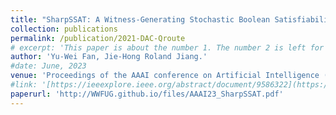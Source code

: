 ```yaml
---
title: "SharpSSAT: A Witness-Generating Stochastic Boolean Satisfiability Solver"
collection: publications
permalink: /publication/2021-DAC-Qroute
# excerpt: 'This paper is about the number 1. The number 2 is left for future work.'
author: 'Yu-Wei Fan, Jie-Hong Roland Jiang.'
#date: June, 2023
venue: 'Proceedings of the AAAI conference on Artificial Intelligence (AAAI), 2023'
#link: '[https://ieeexplore.ieee.org/abstract/document/9586322](https://ojs.aaai.org/index.php/AAAI/article/view/25509)'
paperurl: 'http://WWFUG.github.io/files/AAAI23_SharpSSAT.pdf'
---
```

<!-- This paper is about the number 1. The number 2 is left for future work. -->

<!-- [Download paper here](http://wanhsuanlin.github.io/files/DAC21_QBridge.pdf) -->

